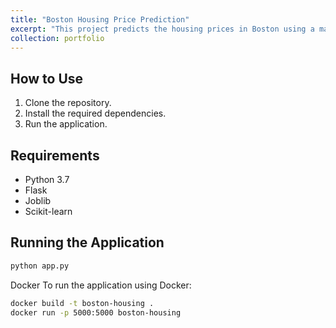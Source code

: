 ```yaml
---
title: "Boston Housing Price Prediction"
excerpt: "This project predicts the housing prices in Boston using a machine learning model.<br/><img src='/images/boston-housing-price-prediction.png'>"
collection: portfolio
---
```


## How to Use

1. Clone the repository.
2. Install the required dependencies.
3. Run the application.

## Requirements

- Python 3.7
- Flask
- Joblib
- Scikit-learn

## Running the Application

```bash
python app.py
```

Docker
To run the application using Docker:

```bash
docker build -t boston-housing .
docker run -p 5000:5000 boston-housing
```
